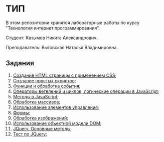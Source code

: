 # ТИП

В этом репозитории хранятся лабораторные работы по курсу "Технология интернет программирования".

Студент:       Казымов Никита Александрович.

Преподаватель: Выговская Наталья Владимировна.

## Задания

1. [Создание HTML страницы с применением CSS](Lab1/README.md);
2. [Создание простых скриптов](Lab2/README.md);
3. [Функции и обработка события](Lab3/README.md);
4. [Операторы ветвлений и циклов, логические операции в JavaScript](Lab4/README.md);
5. [Методы в JavaScript](Lab5/README.md);
6. [Обработка массивов](Lab6/README.md);
7. [Использование элементов управления](Lab7/README.md);
8. [Формы](Lab8/README.md);
9. [Обработка изображений](Lab9/README.md);
10. [Использование объектной модели DOM](Lab10/README.md);
11. [JQuery. Основные методы](Lab11/README.md);
12. [Тест по JQuery](Lab12/README.md);
